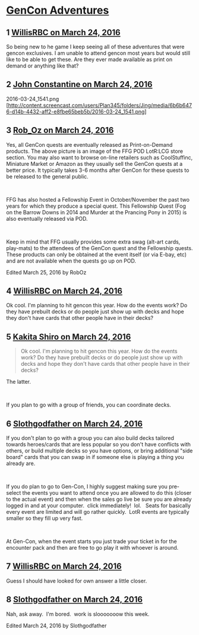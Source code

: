 # [GenCon Adventures](https://community.fantasyflightgames.com/topic/206617-gencon-adventures/)

## 1 [WillisRBC on March 24, 2016](https://community.fantasyflightgames.com/topic/206617-gencon-adventures/?do=findComment&comment=2122202)

So being new to he game I keep seeing all of these adventures that were gencon exclusives. I am unable to attend gencon most years but would still like to be able to get these. Are they ever made available as print on demand or anything like that?

## 2 [John Constantine on March 24, 2016](https://community.fantasyflightgames.com/topic/206617-gencon-adventures/?do=findComment&comment=2122269)

2016-03-24_1541.png [http://content.screencast.com/users/Plan345/folders/Jing/media/6b6b6476-d14b-4432-aff2-e8fbe65beb5b/2016-03-24_1541.png]

## 3 [Rob_Oz on March 24, 2016](https://community.fantasyflightgames.com/topic/206617-gencon-adventures/?do=findComment&comment=2122304)

Yes, all GenCon quests are eventually released as Print-on-Demand products. The above picture is an image of the FFG POD LotR:LCG store section. You may also want to browse on-line retailers such as CoolStuffinc, Miniature Market or Amazon as they usually sell the GenCon quests at a better price. It typically takes 3-6 months after GenCon for these quests to be released to the general public.

 

FFG has also hosted a Fellowship Event in October/November the past two years for which they produce a special quest. This Fellowship Quest (Fog on the Barrow Downs in 2014 and Murder at the Prancing Pony in 2015) is also eventually released via POD.

 

Keep in mind that FFG usually provides some extra swag (alt-art cards, play-mats) to the attendees of the GenCon quest and the Fellowship quests. These products can only be obtained at the event itself (or via E-bay, etc) and are not available when the quests go up on POD.

Edited March 25, 2016 by RobOz

## 4 [WillisRBC on March 24, 2016](https://community.fantasyflightgames.com/topic/206617-gencon-adventures/?do=findComment&comment=2122375)

Ok cool. I'm planning to hit gencon this year. How do the events work? Do they have prebuilt decks or do people just show up with decks and hope they don't have cards that other people have in their decks?

## 5 [Kakita Shiro on March 24, 2016](https://community.fantasyflightgames.com/topic/206617-gencon-adventures/?do=findComment&comment=2122383)

> Ok cool. I'm planning to hit gencon this year. How do the events work? Do they have prebuilt decks or do people just show up with decks and hope they don't have cards that other people have in their decks?

The latter.

 

If you plan to go with a group of friends, you can coordinate decks.

## 6 [Slothgodfather on March 24, 2016](https://community.fantasyflightgames.com/topic/206617-gencon-adventures/?do=findComment&comment=2122502)

If you don't plan to go with a group you can also build decks tailored towards heroes/cards that are less popular so you don't have conflicts with others, or build multiple decks so you have options, or bring additional "side board" cards that you can swap in if someone else is playing a thing you already are.

 

If you do plan to go to Gen-Con, I highly suggest making sure you pre-select the events you want to attend once you are allowed to do this (closer to the actual event) and then when the sales go live be sure you are already logged in and at your computer.  click immediately!  lol.   Seats for basically every event are limited and will go rather quickly.  LotR events are typically smaller so they fill up very fast.  

 

At Gen-Con, when the event starts you just trade your ticket in for the encounter pack and then are free to go play it with whoever is around.

## 7 [WillisRBC on March 24, 2016](https://community.fantasyflightgames.com/topic/206617-gencon-adventures/?do=findComment&comment=2122742)

Guess I should have looked for own answer a little closer.

## 8 [Slothgodfather on March 24, 2016](https://community.fantasyflightgames.com/topic/206617-gencon-adventures/?do=findComment&comment=2122759)

Nah, ask away.  I'm bored.  work is slooooooow this week.

Edited March 24, 2016 by Slothgodfather

